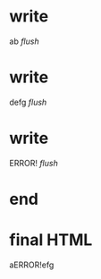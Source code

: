 # write
  a<style id="^M0"></style>b
_flush_

# write
  d<style id="/M0"></style>efg
_flush_

# write
  <t id="M0">ERROR!</t><script>(M$r=REORDER_RUNTIME)("M0")</script>
_flush_

# end

# final HTML
  
  <html>
    <head>
    </head>
    <body>
      aERROR!efg
      <script>
        (M$r=REORDER_RUNTIME)("M0")
      </script>
    </body>
  </html>
  
